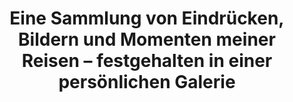 ---
description: Meine Reisegalerie
#lastmod: 2023-07-05
title: Eine Sammlung von Eindrücken, Bildern und Momenten meiner Reisen – festgehalten in einer persönlichen Galerie
resources:
  - src: martin-martz-wRuhOOaG-Z4-unsplash.jpg
    params:
      cover: true # cover of the home page is used for OpenGraph cards, etc.
menus:
  main:
    name: Home
    weight: -1
# sub-galleries on list pages are sorted by date and weight (descending)
#cascade:
#  build:
#    publishResources: false # do not include full images. Also disable download
---